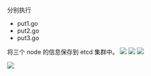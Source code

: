 分别执行 

- put1.go 
- put2.go
- put3.go

将三个 node 的信息保存到 etcd 集群中。
![](../../resources/images_analysis/2023-09-19-10-28-50.png)
![](../../resources/images/2023-09-19-10-28-33.png)
![](../../resources/images/2023-09-19-10-29-05.png)

![](../../resources/images/2023-09-19-10-29-44.png)
